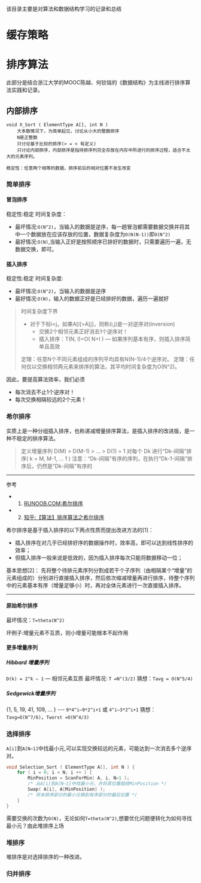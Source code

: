 该目录主要是对算法和数据结构学习的记录和总结

# 缓存策略

# 排序算法
此部分是结合浙江大学的MOOC陈越、何钦铭的《数据结构》为主线进行排序算法实践和记录。
## 内部排序
```
void X_Sort ( ElementType A[], int N )
	大多数情况下，为简单起见，讨论从小大的整数排序
	N是正整数
	只讨论基于比较的排序(> = < 有定义)
	只讨论内部排序，内部排序是指待排序列完全存放在内存中所进行的排序过程，适合不太大的元素序列。

稳定性：任意两个相等的数据，排序前后的相对位置不发生改变
```
### 简单排序

#### 冒泡排序
稳定性:稳定
时间复杂度：
- 最坏情况:`O(N^2)`，当输入的数据是逆序，每一趟冒泡都需要数据交换并将其中一个数据放在应该存放的位置，数据复杂度为`O(N(N-1))`即`O(N^2)`
- 最好情况:`O(N)`,当输入正好是按照顺序已排好的数据时，只需要遍历一遍，无数据交换，即可。

#### 插入排序
稳定性:稳定
时间复杂度:
- 最坏情况:`O(N^2)`，当输入的数据是逆序
- 最好情况:`O(N)`，输入的数据正好是已经排好的数据，遍历一遍就好

> 时间复杂度下界
> - 对于下标i<j，如果A[i]>A[j]，则称(i,j)是一对逆序对(inversion)
>     - 交换2个相邻元素正好消去1个逆序对！
>     - 插入排序：T(N, I)=O( N+I ) — 如果序列基本有序，则插入排序简单且高效
>
> 定理：任意N个不同元素组成的序列平均具有N(N-1)/4个逆序对。
> 定理：任何仅以交换相邻两元素来排序的算法，其平均时间复杂度为O(N^2)。

因此，要提高算法效率，我们必须
- 每次消去不止1个逆序对！
- 每次交换相隔较远的2个元素！

### 希尔排序
实质上是一种分组插入排序，也称递减增量排序算法，是插入排序的改进版，是一种不稳定的排序算法。
> 定义增量序列 D(M) > D(M-1) > … > D(1) = 1
> 对每个 Dk 进行“Dk-间隔”排序( k = M, M-1, … 1 )
> 注意：“Dk-间隔”有序的序列，在执行“Dk-1-间隔”排序后，仍然是“Dk-间隔”有序的
***
参考
- 1. [RUNOOB.COM:希尔排序](https://www.runoob.com/w3cnote/shell-sort.html)
- 2. [知乎:【算法】排序算法之希尔排序](https://zhuanlan.zhihu.com/p/122632213)

希尔排序是基于插入排序的以下两点性质而提出改进方法的[1]：
- 插入排序在对几乎已经排好序的数据操作时，效率高，即可以达到线性排序的效率；
- 但插入排序一般来说是低效的，因为插入排序每次只能将数据移动一位；

基本思想[2]：
先将整个待排元素序列分割成若干个子序列（由相隔某个“增量”的元素组成的）分别进行直接插入排序，然后依次缩减增量再进行排序，待整个序列中的元素基本有序（增量足够小）时，再对全体元素进行一次直接插入排序。

***
#### 原始希尔排序
最坏情况：`T=theta(N^2)`

坏例子:增量元素不互质，则小增量可能根本不起作用
#### 更多增量序列
##### Hibbard 增量序列
`D(k) = 2^k – 1` — 相邻元素互质
最坏情况: `T =N^(3/2)`
猜想：`Tavg = O(N^5/4)`

##### Sedgewick增量序列
{1, 5, 19, 41, 109, … } 
--- `9*4^i–9*2^i+1` 或 `4^i–3*2^i+1`
猜想：`Tavg=O(N^7/6)`，`Tworst =O(N^4/3)`

### 选择排序
`A[i]`到`A[N–1]`中找最小元,可以实现交换较远的元素，可能达到一次消去多个逆序对。
```C++
void Selection_Sort ( ElementType A[], int N ) {
	for ( i = 0; i < N; i ++ ) {
		MinPosition = ScanForMin( A, i, N–1 ); 
		/* 从A[i]到A[N–1]中找最小元，并将其位置赋给MinPosition */
		Swap( A[i], A[MinPosition] );
		/* 将未排序部分的最小元换到有序部分的最后位置 */
	}
}
```
需要交换的次数为`O(N)`，无论如何`T=theta(N^2)`,想要优化问题便转化为如何寻找最小元？由此堆排序上场

### 堆排序
堆排序是对选择排序的一种改进。

### 归并排序

